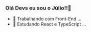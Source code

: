 ### Olá Devs eu sou o Júlio!!👋


- 🔭 Trabalhando com Front-End ...
- 🌱 Estudando React e TypeScript ...
